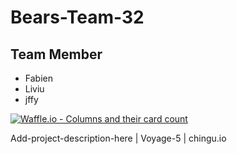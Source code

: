 # Bears-Team-32

## Team Member

* Fabien
* Liviu
* jffy

[![Waffle.io - Columns and their card count](https://badge.waffle.io/chingu-voyage5/Bears-Team-32.svg?columns=all)](https://waffle.io/chingu-voyage5/Bears-Team-32)

Add-project-description-here | Voyage-5 | chingu.io
